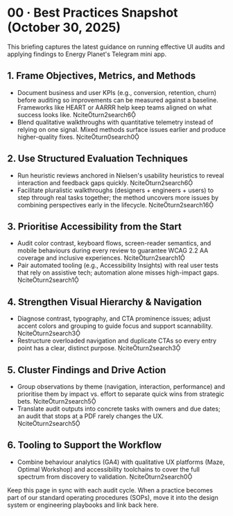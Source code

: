 # 00 · Best Practices Snapshot (October 30, 2025)

This briefing captures the latest guidance on running effective UI audits and applying findings to Energy Planet's Telegram mini app.

## 1. Frame Objectives, Metrics, and Methods
- Document business and user KPIs (e.g., conversion, retention, churn) before auditing so improvements can be measured against a baseline. Frameworks like HEART or AARRR help keep teams aligned on what success looks like. citeturn2search6
- Blend qualitative walkthroughs with quantitative telemetry instead of relying on one signal. Mixed methods surface issues earlier and produce higher-quality fixes. citeturn0search0

## 2. Use Structured Evaluation Techniques
- Run heuristic reviews anchored in Nielsen's usability heuristics to reveal interaction and feedback gaps quickly. citeturn2search6
- Facilitate pluralistic walkthroughs (designers + engineers + users) to step through real tasks together; the method uncovers more issues by combining perspectives early in the lifecycle. citeturn2search16

## 3. Prioritise Accessibility from the Start
- Audit color contrast, keyboard flows, screen-reader semantics, and mobile behaviours during every review to guarantee WCAG 2.2 AA coverage and inclusive experiences. citeturn2search1
- Pair automated tooling (e.g., Accessibility Insights) with real user tests that rely on assistive tech; automation alone misses high-impact gaps. citeturn2search1

## 4. Strengthen Visual Hierarchy & Navigation
- Diagnose contrast, typography, and CTA prominence issues; adjust accent colors and grouping to guide focus and support scannability. citeturn2search3
- Restructure overloaded navigation and duplicate CTAs so every entry point has a clear, distinct purpose. citeturn2search3

## 5. Cluster Findings and Drive Action
- Group observations by theme (navigation, interaction, performance) and prioritise them by impact vs. effort to separate quick wins from strategic bets. citeturn2search5
- Translate audit outputs into concrete tasks with owners and due dates; an audit that stops at a PDF rarely changes the UX. citeturn2search5

## 6. Tooling to Support the Workflow
- Combine behaviour analytics (GA4) with qualitative UX platforms (Maze, Optimal Workshop) and accessibility toolchains to cover the full spectrum from discovery to validation. citeturn2search0

Keep this page in sync with each audit cycle. When a practice becomes part of our standard operating procedures (SOPs), move it into the design system or engineering playbooks and link back here.
